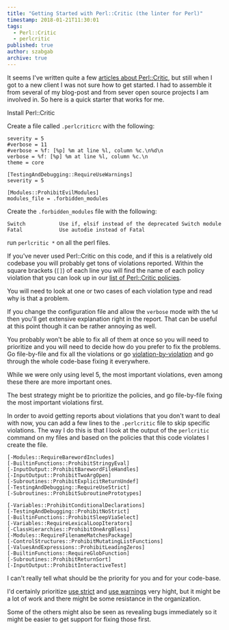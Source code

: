 ```yaml
---
title: "Getting Started with Perl::Critic (the linter for Perl)"
timestamp: 2018-01-21T11:30:01
tags:
  - Perl::Critic
  - perlcritic
published: true
author: szabgab
archive: true
---
```



It seems I've written quite a few [articles about Perl::Critic](/perl-critic), but still when I got to a new
client I was not sure how to get started. I had to assemble it from several of my blog-post and from sever open source
projects I am involved in. So here is a quick starter that works for me.


Install Perl::Critic

Create a file called `.perlcriticrc` with the following:

```
severity = 5
#verbose = 11
#verbose = %f: [%p] %m at line %l, column %c.\n%d\n
verbose = %f: [%p] %m at line %l, column %c.\n
theme = core

[TestingAndDebugging::RequireUseWarnings]
severity = 5

[Modules::ProhibitEvilModules]
modules_file = .forbidden_modules
```

Create the `.forbidden_modules` file with the following:

```
Switch           Use if, elsif instead of the deprecated Switch module
Fatal            Use autodie instead of Fatal
```

run `perlcritic *` on all the perl files.


If you've never used Perl::Critic on this code, and if this is a relatively old codebase you will probably get tons of violations reported.
Within the square brackets (`[]`) of each line you will find the name of each policy violation that you can look up in our
[list of Perl::Critic policies](/perl-critic).

You will need to look at one or two cases of each violation type and read why is that a problem.

If you change the configuration file and allow the `verbose` mode with the `%d` then you'll get extensive explanation
right in the report. That can be useful at this point though it can be rather annoying as well.

You probably won't be able to fix all of them at once so you will need to prioritize and you will need to decide how do you prefer to fix the problems.
Go file-by-file and fix all the violations or go [violation-by-violation](/perl-critic-one-policy) and go through the whole code-base fixing it everywhere.

While we were only using level 5, the most important violations, even among these there are more important ones.

The best strategy might be to prioritize the policies, and go file-by-file fixing the most important violations first.

In order to avoid getting reports about violations that you don't want to deal with now, you can add a few lines
to the `.perlcritic` file to skip specific violations. The way I do this is that I look at the output
of the `perlcritic` command on my files and based on the policies that this code violates I create the file.

```
[-Modules::RequireBarewordIncludes]
[-BuiltinFunctions::ProhibitStringyEval]
[-InputOutput::ProhibitBarewordFileHandles]
[-InputOutput::ProhibitTwoArgOpen]
[-Subroutines::ProhibitExplicitReturnUndef]
[-TestingAndDebugging::RequireUseStrict]
[-Subroutines::ProhibitSubroutinePrototypes]
 
[-Variables::ProhibitConditionalDeclarations]
[-TestingAndDebugging::ProhibitNoStrict]
[-BuiltinFunctions::ProhibitSleepViaSelect]
[-Variables::RequireLexicalLoopIterators]
[-ClassHierarchies::ProhibitOneArgBless]
[-Modules::RequireFilenameMatchesPackage]
[-ControlStructures::ProhibitMutatingListFunctions]
[-ValuesAndExpressions::ProhibitLeadingZeros]
[-BuiltinFunctions::RequireGlobFunction]
[-Subroutines::ProhibitReturnSort]
[-InputOutput::ProhibitInteractiveTest]
```

I can't really tell what should be the priority for you and for your code-base.

I'd certainly prioritize [use strict](/strict) and [use warnings](/always-use-warnings) very hight,
but it might be a lot of work and there might be some resistance in the organization.

Some of the others might also be seen as revealing bugs immediately so it might be easier to get support for
fixing those first.


